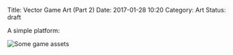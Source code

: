 Title: Vector Game Art (Part 2)
Date: 2017-01-28 10:20
Category: Art
Status: draft

A simple platform:

![Some game assets]({filename}/images/simple_platform.png)
